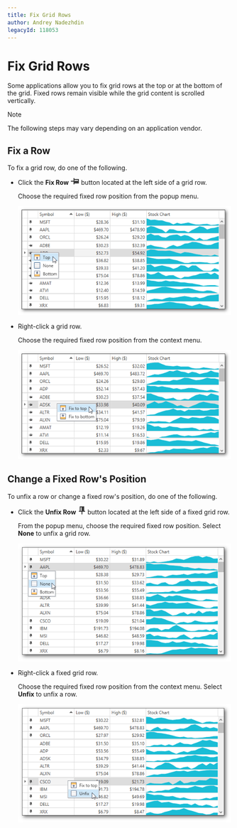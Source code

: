 ```yaml
---
title: Fix Grid Rows
author: Andrey Nadezhdin
legacyId: 118053
---
```

# Fix Grid Rows
Some applications allow you to fix grid rows at the top or at the bottom of the grid. Fixed rows remain visible while the grid content is scrolled vertically.

> [!NOTE]
> The following steps may vary depending on an application vendor.

## Fix a Row
To fix a grid row, do one of the following.
* Click the **Fix Row** ![GridControlIcon_FixRow](../../../images/img126770.png) button located at the left side of a grid row.
	
	Choose the required fixed row position from the popup menu.
	
	![FixedRowsEndUser1](../../../images/img126831.png)
* Right-click a grid row.
	
	Choose the required fixed row position from the context menu.
	
	![FixedRowEndUser2](../../../images/img126832.png)

## Change a Fixed Row's Position
To unfix a row or change a fixed row's position, do one of the following.
* Click the **Unfix Row** ![GridControlIcon_UnfixRow](../../../images/img126836.png) button located at the left side of a fixed grid row.
	
	From the popup menu, choose the required fixed row position. Select **None** to unfix a grid row.
	
	![FixedRowsEndUser3](../../../images/img126852.png)
* Right-click a fixed grid row.
	
	Choose the required fixed row position from the context menu. Select **Unfix** to unfix a row.
	
	![FixedRowsEndUser4](../../../images/img126853.png)